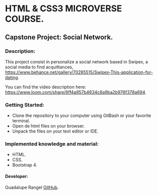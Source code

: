# HTML & CSS3 MICROVERSE COURSE. 

## Capstone Project: Social Network.

### Description:
This project consist in personalize a social network based in Swipex, a social media to find acquittances, https://www.behance.net/gallery/70285515/Swipex-This-application-for-dating.

You can find the video description here: https://www.loom.com/share/6ff4a957b4634c8a9ba2b976f378a694.

### Getting Started:
- Clone the repository to your computer using GitBash or your favorite terminal.
- Open de html files on your browser.
- Unpack the files on your text editor or IDE.


### Implemented knowledge and material:
- HTML.
- CSS.
- Bootstrap 4.

#### Developer: 
Guadalupe Rangel [GitHub](https://github.com/Luzaks).